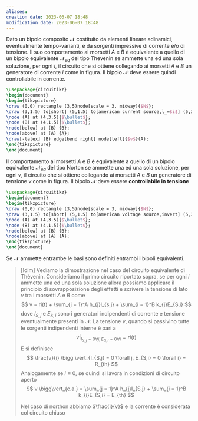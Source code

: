 ```yaml
---
aliases: 
creation date: 2023-06-07 18:48
modification date: 2023-06-07 18:48
---
```


Dato un bipolo composito $\mathcal{N}$ costituito da elementi lineare adinamici, eventualmente tempo-varianti, e da sorgenti impressive di corrente e/o di tensione. Il suo comportamento ai morsetti $A$ e $B$ è equivalente a quello di un bipolo equivalente $\mathcal{N}_{eq}$ del tipo Thevenin se ammette una ed una sola soluzione, per ogni $i$, il circuito che si ottiene collegando ai morsetti $A$ e $B$ un generatore di corrente $i$ come in figura. Il bipolo $\mathcal{N}$ deve essere quindi controllabile in corrente.

```tikz
\usepackage{circuitikz}
\begin{document}
\begin{tikzpicture}
\draw (0,0) rectangle (3,5)node[scale = 3, midway]{$N$};
\draw (3,1.5) to[short] (5,1.5) to[american current source,l_=$i$] (5,3.5) -- (3,3.5);
\node (A) at (4,3.5){$\bullet$};
\node (B) at (4,1.5){$\bullet$};
\node[below] at (B) {B};
\node[above] at (A) {A};
\draw[-latex] (B) edge[bend right] node[left]{$v$}(A);
\end{tikzpicture}
\end{document}
```

Il comportamento ai morsetti $A$ e $B$ è equivalente a quello di un bipolo equivalente $\mathcal{N}_{eq}$ del tipo Norton se ammette una ed una sola soluzione, per ogni $v$, il circuito che si ottiene collegando ai morsetti $A$ e $B$ un generatore di tensione $v$ come in figura. Il bipolo $\mathcal{N}$ deve essere **controllabile in tensione**

```tikz
\usepackage{circuitikz}
\begin{document}
\begin{tikzpicture}
\draw (0,0) rectangle (3,5)node[scale = 3, midway]{$N$};
\draw (3,1.5) to[short] (5,1.5) to[american voltage source,invert] (5,3.5) -- (3,3.5);
\node (A) at (4,3.5){$\bullet$};
\node (B) at (4,1.5){$\bullet$};
\node[below] at (B) {B};
\node[above] at (A) {A};
\end{tikzpicture}
\end{document}
```

Se $\mathcal{N}$ ammette entrambe le basi sono definiti entrambi i bipoli equivalenti.

>[!dim]
>Vediamo la dimostrazione nel caso del circuito equivalente di Thévenin. Consideriamo il primo circuito riportato sopra, se per ogni $i$ ammette una ed una sola soluzione allora possiamo applicare il principio di sovrapposizione degli effetti e scrivere la tensione di lato $v$ tra i morsetti $A$ e $B$ come
>$$ v = ri(t) + \sum_{j = 1}^A h_{j}I_{s,j} + \sum_{i = 1}^B k_{j}E_{S,i} $$
>dove $I_{S,j}$ e $E_{S,i}$ sono i generatori indipendenti di corrente e tensione eventualmente presenti in $\mathcal{N}$.
>La tensione $v$, quando si passivino tutte le sorgenti indipendenti interne è pari a
>$$ v \bigg\vert_{I_{S,j} = 0 \forall j, E_{S,i} = 0 \forall i}   = ri(t)$$
>E si definisce
>$$ \frac{v}{i} \bigg \vert_{I_{S,j} = 0 \forall j, E_{S,i} = 0 \forall i} = R_{th} $$
>Analogamente se $i \equiv 0$, se quindi si lavora in condizioni di circuito aperto
>$$ v \bigg\vert_{c.a.} = \sum_{j = 1}^A h_{j}I_{S,j} + \sum_{i = 1}^B k_{i}E_{S,i} = E_{th} $$
>
>Nel caso di northon abbiamo $\frac{i}{v}$ e la corrente è considerata col circuito chiuso


